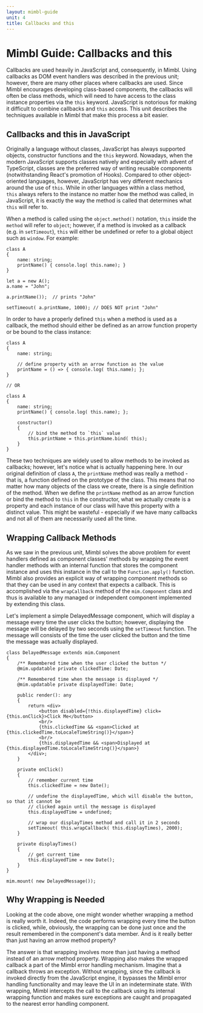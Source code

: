 ```yaml
---
layout: mimbl-guide
unit: 4
title: Callbacks and this
---
```


# Mimbl Guide: Callbacks and this
Callbacks are used heavily in JavaScript and, consequently, in Mimbl. Using callbacks as DOM event handlers was described in the previous unit; however, there are many other places where callbacks are used. Since Mimbl encourages developing class-based components, the callbacks will often be class methods, which will need to have access to the class instance properties via the `this` keyword. JavaScript is notorious for making it difficult to combine callbacks and `this` access. This unit describes the techniques available in Mimbl that make this process a bit easier.

## Callbacks and this in JavaScript
Originally a language without classes, JavaScript has always supported objects, constructor functions and the `this` keyword. Nowadays, when the modern JavaScript supports classes natively and especially with advent of TypeScript, classes are the preferred way of writing reusable components (notwithstanding React's promotion of Hooks). Compared to other object-oriented languages, however, JavaScript has very different mechanics around the use of `this`. While in other languages within a class method, `this` always refers to the instance no matter how the method was called, in JavaScript, it is exactly the way the method is called that determines what `this` will refer to.

When a method is called using the `object.method()` notation, `this` inside the `method` will refer to `object`; however, if a method is invoked as a callback (e.g. in `setTimeout`), `this` will either be undefined or refer to a global object such as `window`. For example:

```tsx
class A
{
    name: string;
    printName() { console.log( this.name); }
}

let a = new A();
a.name = "John";

a.printName());  // prints "John"

setTimeout( a.printName, 1000); // DOES NOT print "John"
```

In order to have a properly defined `this` when a method is used as a callback, the method should either be defined as an arrow function property or be bound to the class instance:

```tsx
class A
{
    name: string;

    // define property with an arrow function as the value
    printName = () => { console.log( this.name); };
}

// OR

class A
{
    name: string;
    printName() { console.log( this.name); };

    constructor()
    {
        // bind the method to `this` value
        this.printName = this.printName.bind( this);
    }
}

```

These two techniques are widely used to allow methods to be invoked as callbacks; however, let's notice what is actually happening here. In our original definition of class `A`, the `printName` method was really a method - that is, a function defined on the prototype of the class. This means that no matter how many objects of the class we create, there is a single definition of the method. When we define the `printName` method as an arrow function or bind the method to `this` in the constructor, what we actually create is a property and each instance of our class will have this property with a distinct value. This might be wasteful - especially if we have many callbacks and not all of them are necessarily used all the time.

## Wrapping Callback Methods
As we saw in the previous unit, Mimbl solves the above problem for event handlers defined as component classes' methods by wrapping the event handler methods with an internal function that stores the component instance and uses this instance in the call to the `Function.apply()` function. Mimbl also provides an explicit way of wrapping component methods so that they can be used in any context that expects a callback. This is accomplished via the `wrapCallback` method of the `mim.Component` class and thus is available to any managed or independent component implemented by extending this class.

Let's implement a simple DelayedMessage component, which will display a message every time the user clicks the button; however, displaying the message will be delayed by two seconds using the `setTimeout` function. The message will consists of the time the user clicked the button and the time the message was actually displayed.

```tsx
class DelayedMessage extends mim.Component
{
    /** Remembered time when the user clicked the button */
    @mim.updatable private clickedTime: Date;

    /** Remembered time when the message is displayed */
    @mim.updatable private displayedTime: Date;

    public render(): any
    {
        return <div>
            <button disabled={!this.displayedTime} click={this.onClick}>Click Me</button>
            <br/>
            {this.clickedTime && <span>Clicked at {this.clickedTime.toLocaleTimeString()}</span>}
            <br/>
            {this.displayedTime && <span>Displayed at {this.displayedTime.toLocaleTimeString()}</span>}
        </div>;
    }

    private onClick()
    {
        // remember current time
        this.clickedTime = new Date();

        // undefine the displayedTime, which will disable the button, so that it cannot be
        // clicked again until the message is displayed
        this.displayedTime = undefined;

        // wrap our displayTimes method and call it in 2 seconds
        setTimeout( this.wrapCallback( this.displayTimes), 2000);
    }

    private displayTimes()
    {
        // get current time
        this.displayedTime = new Date();
    }
}

mim.mount( new DelayedMessage());

```

## Why Wrapping is Needed
Looking at the code above, one might wonder whether wrapping a method is really worth it. Indeed, the code performs wrapping every time the button is clicked, while, obviously, the wrapping can be done just once and the result remembered in the component's data member. And is it really better than just having an arrow method property?

The answer is that wrapping involves more than just having a method instead of an arrow method property. Wrapping also makes the wrapped callback a part of the Mimbl error handling mechanism. Imagine that a callback throws an exception. Without wrapping, since the callback is invoked directly from the JavaScript engine, it bypasses the Mimbl error handling functionality and may leave the UI in an indeterminate state. With wrapping, Mimbl intercepts the call to the callback using its internal wrapping function and makes sure exceptions are caught and propagated to the nearest error handling component.


